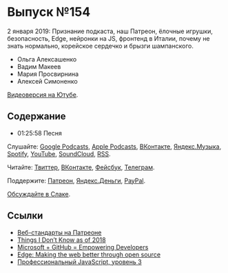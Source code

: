 # Выпуск №154

2 января 2019: Признание подкаста, наш Патреон, ёлочные игрушки, безопасность, Edge, нейронки на JS, фронтенд в Италии, почему не знать нормально, корейское сердечко и брызги шампанского.

- Ольга Алексашенко
- Вадим Макеев
- Мария Просвирнина
- Алексей Симоненко

[Видеоверсия на Ютубе](https://youtu.be/TjVwT5EgblE).

## Содержание

- 01:25:58 Песня

Слушайте: [Google Podcasts](https://podcasts.google.com/?feed=aHR0cHM6Ly93ZWItc3RhbmRhcmRzLnJ1L3BvZGNhc3QvZmVlZC8), [Apple Podcasts](https://itunes.apple.com/podcast/id1080500016), [ВКонтакте](https://vk.com/podcasts-32017543), [Яндекс.Музыка](https://music.yandex.ru/album/6245956), [Spotify](https://open.spotify.com/show/3rzAcADjpBpXt73L0epTjV), [YouTube](https://www.youtube.com/playlist?list=PLMBnwIwFEFHcwuevhsNXkFTcadeX5R1Go), [SoundCloud](https://soundcloud.com/web-standards), [RSS](https://web-standards.ru/podcast/feed/).

Читайте: [Твиттер](https://twitter.com/webstandards_ru), [ВКонтакте](https://vk.com/webstandards_ru), [Фейсбук](https://www.facebook.com/webstandardsru), [Телеграм](https://t.me/webstandards_ru).

Поддержите: [Патреон](https://www.patreon.com/webstandards_ru), [Яндекс.Деньги](https://money.yandex.ru/to/41001119329753), [PayPal](https://www.paypal.me/pepelsbey).

[Обсуждайте в Слаке](http://slack.web-standards.ru/).

## Ссылки

- [Веб-стандарты на Патреоне](https://www.patreon.com/webstandards_ru)
- [Things I Don’t Know as of 2018](https://overreacted.io/things-i-dont-know-as-of-2018/)
- [Microsoft + GitHub = Empowering Developers](https://blogs.microsoft.com/blog/2018/06/04/microsoft-github-empowering-developers/)
- [Edge: Making the web better through open source](https://blogs.windows.com/windowsexperience/2018/12/06/microsoft-edge-making-the-web-better-through-more-open-source-collaboration/)
- [Профессиональный JavaScript, уровень 3](https://htmlacademy.ru/intensive/react)
